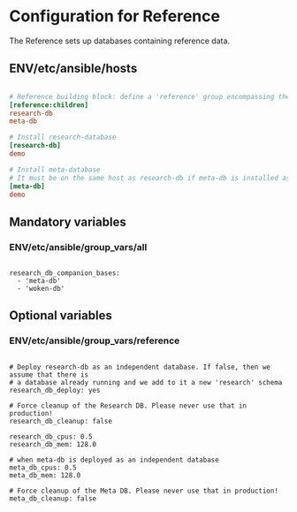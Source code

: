# Configuration for Reference

The Reference sets up databases containing reference data.

## ENV/etc/ansible/hosts

```ini

# Reference building block: define a 'reference' group encompassing the configuration of the groups defined below
[reference:children]
research-db
meta-db

# Install research-database
[research-db]
demo

# Install meta-database
# It must be on the same host as research-db if meta-db is installed as a companion base collocated with research-db
[meta-db]
demo

```

## Mandatory variables

### ENV/etc/ansible/group_vars/all

```

research_db_companion_bases:
  - 'meta-db'
  - 'woken-db'

```

## Optional variables

### ENV/etc/ansible/group_vars/reference

```

# Deploy research-db as an independent database. If false, then we assume that there is
# a database already running and we add to it a new 'research' schema
research_db_deploy: yes

# Force cleanup of the Research DB. Please never use that in production!
research_db_cleanup: false

research_db_cpus: 0.5
research_db_mem: 128.0

# when meta-db is deployed as an independent database
meta_db_cpus: 0.5
meta_db_mem: 128.0

# Force cleanup of the Meta DB. Please never use that in production!
meta_db_cleanup: false

```
